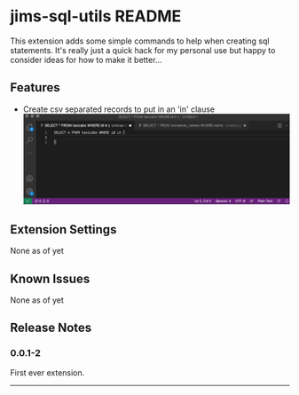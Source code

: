 # jims-sql-utils README

This extension adds some simple commands to help when creating sql statements.
It's really just a quick hack for my personal use but happy to consider ideas for how to make it better...

## Features

 * Create csv separated records to put in an 'in' clause
 ![sqlInclauseDemo](./images/demo.gif)


## Extension Settings

None as of yet

## Known Issues

None as of yet

## Release Notes
### 0.0.1-2

First ever extension.

-----------------------------------------------------------------------------------------------------------
